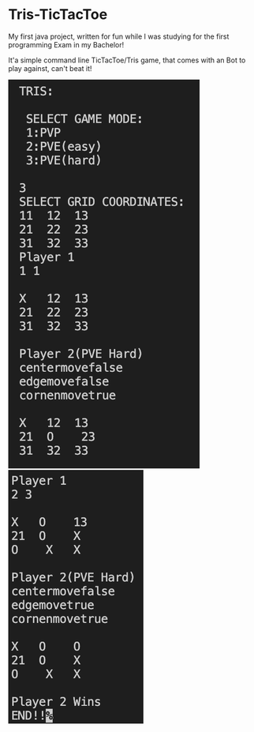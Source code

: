 # Tris-TicTacToe

My first java project, written for fun while I was studying for the first programming Exam in my Bachelor!

It'a simple command line TicTacToe/Tris game, that comes with an Bot to play against, can't beat it!

![Tris0](./Tris/Tris0.png)
![Tris0](./Tris/Tris1.png)
